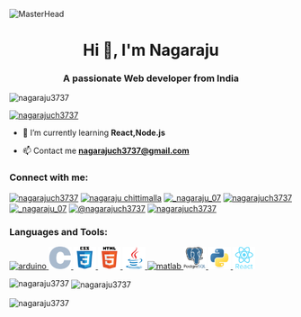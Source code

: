 ![MasterHead](https://1.bp.blogspot.com/-7A4WynwLsMw/XbBpCXG8fHI/AAAAAAAAMt4/uOa1bpLskYgrwGbllhSu2SDj_Mig8SXJQCLcBGAsYHQ/s1600/2000_600px.gif)
<h1 align="center">Hi 👋, I'm Nagaraju</h1>
<h3 align="center">A passionate Web developer from India</h3>

<p align="left"> <img src="https://komarev.com/ghpvc/?username=nagaraju3737&label=Profile%20views&color=0e75b6&style=flat" alt="nagaraju3737" /> </p>

<p align="left"> <a href="https://twitter.com/nagarajuch3737" target="blank"><img src="https://img.shields.io/twitter/follow/nagarajuch3737?logo=twitter&style=for-the-badge" alt="nagarajuch3737" /></a> </p>

- 🌱 I’m currently learning **React,Node.js**

- 📫 Contact me **nagarajuch3737@gmail.com**

<h3 align="left">Connect with me:</h3>
<p align="left">
<a href="https://twitter.com/nagarajuch3737" target="blank"><img align="center" src="https://raw.githubusercontent.com/rahuldkjain/github-profile-readme-generator/master/src/images/icons/Social/twitter.svg" alt="nagarajuch3737" height="30" width="40" /></a>
<a href="https://linkedin.com/in/nagaraju chittimalla" target="blank"><img align="center" src="https://raw.githubusercontent.com/rahuldkjain/github-profile-readme-generator/master/src/images/icons/Social/linked-in-alt.svg" alt="nagaraju chittimalla" height="30" width="40" /></a>
<a href="https://instagram.com/_nagaraju_07" target="blank"><img align="center" src="https://raw.githubusercontent.com/rahuldkjain/github-profile-readme-generator/master/src/images/icons/Social/instagram.svg" alt="_nagaraju_07" height="30" width="40" /></a>
<a href="https://www.hackerrank.com/nagarajuch3737" target="blank"><img align="center" src="https://raw.githubusercontent.com/rahuldkjain/github-profile-readme-generator/master/src/images/icons/Social/hackerrank.svg" alt="nagarajuch3737" height="30" width="40" /></a>
<a href="https://www.leetcode.com/_nagaraju_07" target="blank"><img align="center" src="https://raw.githubusercontent.com/rahuldkjain/github-profile-readme-generator/master/src/images/icons/Social/leet-code.svg" alt="_nagaraju_07" height="30" width="40" /></a>
<a href="https://www.hackerearth.com/@nagarajuch3737" target="blank"><img align="center" src="https://raw.githubusercontent.com/rahuldkjain/github-profile-readme-generator/master/src/images/icons/Social/hackerearth.svg" alt="@nagarajuch3737" height="30" width="40" /></a>
<a href="https://auth.geeksforgeeks.org/user/nagarajuch3737" target="blank"><img align="center" src="https://raw.githubusercontent.com/rahuldkjain/github-profile-readme-generator/master/src/images/icons/Social/geeks-for-geeks.svg" alt="nagarajuch3737" height="30" width="40" /></a>
</p>

<h3 align="left">Languages and Tools:</h3>
<p align="left"> <a href="https://www.arduino.cc/" target="_blank" rel="noreferrer"> <img src="https://cdn.worldvectorlogo.com/logos/arduino-1.svg" alt="arduino" width="40" height="40"/> </a> <a href="https://www.cprogramming.com/" target="_blank" rel="noreferrer"> <img src="https://raw.githubusercontent.com/devicons/devicon/master/icons/c/c-original.svg" alt="c" width="40" height="40"/> </a> <a href="https://www.w3schools.com/css/" target="_blank" rel="noreferrer"> <img src="https://raw.githubusercontent.com/devicons/devicon/master/icons/css3/css3-original-wordmark.svg" alt="css3" width="40" height="40"/> </a> <a href="https://www.w3.org/html/" target="_blank" rel="noreferrer"> <img src="https://raw.githubusercontent.com/devicons/devicon/master/icons/html5/html5-original-wordmark.svg" alt="html5" width="40" height="40"/> </a> <a href="https://www.java.com" target="_blank" rel="noreferrer"> <img src="https://raw.githubusercontent.com/devicons/devicon/master/icons/java/java-original.svg" alt="java" width="40" height="40"/> </a> <a href="https://www.mathworks.com/" target="_blank" rel="noreferrer"> <img src="https://upload.wikimedia.org/wikipedia/commons/2/21/Matlab_Logo.png" alt="matlab" width="40" height="40"/> </a> <a href="https://www.postgresql.org" target="_blank" rel="noreferrer"> <img src="https://raw.githubusercontent.com/devicons/devicon/master/icons/postgresql/postgresql-original-wordmark.svg" alt="postgresql" width="40" height="40"/> </a> <a href="https://www.python.org" target="_blank" rel="noreferrer"> <img src="https://raw.githubusercontent.com/devicons/devicon/master/icons/python/python-original.svg" alt="python" width="40" height="40"/> </a> <a href="https://reactjs.org/" target="_blank" rel="noreferrer"> <img src="https://raw.githubusercontent.com/devicons/devicon/master/icons/react/react-original-wordmark.svg" alt="react" width="40" height="40"/> </a> </p>

<p><img align="left" src="https://github-readme-stats.vercel.app/api/top-langs?username=nagaraju3737&show_icons=true&locale=en&layout=compact" alt="nagaraju3737" /></p>

<p>&nbsp;<img align="center" src="https://github-readme-stats.vercel.app/api?username=nagaraju3737&show_icons=true&locale=en" alt="nagaraju3737" /></p>

<p><img align="center" src="https://github-readme-streak-stats.herokuapp.com/?user=nagaraju3737&" alt="nagaraju3737" /></p>
